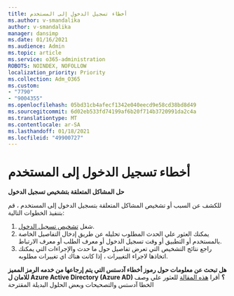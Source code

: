 ```yaml
---
title: أخطاء تسجيل الدخول إلى المستخدم
ms.author: v-smandalika
author: v-smandalika
manager: dansimp
ms.date: 01/16/2021
ms.audience: Admin
ms.topic: article
ms.service: o365-administration
ROBOTS: NOINDEX, NOFOLLOW
localization_priority: Priority
ms.collection: Adm_O365
ms.custom:
- "7790"
- "9004355"
ms.openlocfilehash: 05bd31cb4afecf1342e040eecd9e58cd38bd8d49
ms.sourcegitcommit: 6d02eb533fd74199af6b20f714b3720991da2c4a
ms.translationtype: MT
ms.contentlocale: ar-SA
ms.lasthandoff: 01/18/2021
ms.locfileid: "49900727"
---
```

# <a name="user-sign-in-errors"></a>أخطاء تسجيل الدخول إلى المستخدم

**حل المشاكل المتعلقة بتشخيص تسجيل الدخول**

للكشف عن السبب أو تشخيص المشاكل المتعلقة بتسجيل الدخول إلى المستخدم ، قم بتنفيذ الخطوات التالية:

1. شغل [تشخيص تسجيل الدخول](https://ms.portal.azure.com/#blade/Microsoft_AAD_IAM/ActiveDirectoryMenuBlade/diagnose/symptomId/ms_aad_dxp_signin_caDiagnoseAndSolveSummarySymptom).
2. يمكنك العثور علي الحدث المطلوب تحليله عن طريق إدخال التفاصيل الخاصة بالمستخدم أو التطبيق أو وقت تسجيل الدخول أو معرف الطلب أو معرف الارتباط.
3. راجع نتائج التشخيص التي تعرض تفاصيل حول ما حدث والإجراءات التي يمكنك اتخاذها لاجراء التغييرات ، إذا كانت هناك اي تغييرات مطلوبه.

**هل تبحث عن معلومات حول رموز أخطاء آدستس التي يتم إرجاعها من خدمه الرمز المميز للامان ل Azure Active Directory (Azure AD) ؟** أقرا [هذه المقالة](https://docs.microsoft.com/azure/active-directory/develop/reference-aadsts-error-codes) للعثور علي وصف الخطا آدستس والتصحيحات وبعض الحلول البديلة المقترحة